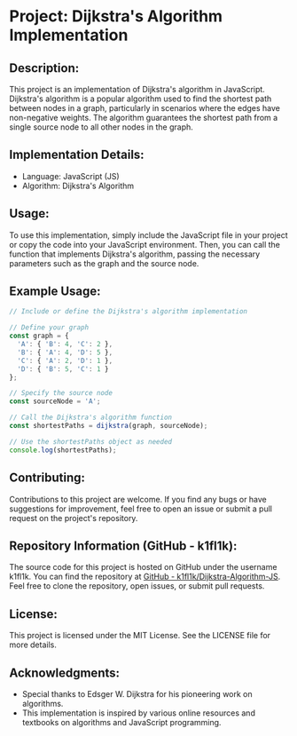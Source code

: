 # Project: Dijkstra's Algorithm Implementation

## Description:
This project is an implementation of Dijkstra's algorithm in JavaScript. Dijkstra's algorithm is a popular algorithm used to find the shortest path between nodes in a graph, particularly in scenarios where the edges have non-negative weights. The algorithm guarantees the shortest path from a single source node to all other nodes in the graph.

## Implementation Details:
- Language: JavaScript (JS)
- Algorithm: Dijkstra's Algorithm

## Usage:
To use this implementation, simply include the JavaScript file in your project or copy the code into your JavaScript environment. Then, you can call the function that implements Dijkstra's algorithm, passing the necessary parameters such as the graph and the source node.

## Example Usage:
```javascript
// Include or define the Dijkstra's algorithm implementation

// Define your graph
const graph = {
  'A': { 'B': 4, 'C': 2 },
  'B': { 'A': 4, 'D': 5 },
  'C': { 'A': 2, 'D': 1 },
  'D': { 'B': 5, 'C': 1 }
};

// Specify the source node
const sourceNode = 'A';

// Call the Dijkstra's algorithm function
const shortestPaths = dijkstra(graph, sourceNode);

// Use the shortestPaths object as needed
console.log(shortestPaths);
```

## Contributing:
Contributions to this project are welcome. If you find any bugs or have suggestions for improvement, feel free to open an issue or submit a pull request on the project's repository.

## Repository Information (GitHub - k1fl1k):
The source code for this project is hosted on GitHub under the username k1fl1k. You can find the repository at [GitHub - k1fl1k/Dijkstra-Algorithm-JS](https://github.com/k1fl1k/Dijkstra-Algorithm-JS). Feel free to clone the repository, open issues, or submit pull requests.

## License:
This project is licensed under the MIT License. See the LICENSE file for more details.

## Acknowledgments:
- Special thanks to Edsger W. Dijkstra for his pioneering work on algorithms.
- This implementation is inspired by various online resources and textbooks on algorithms and JavaScript programming.
